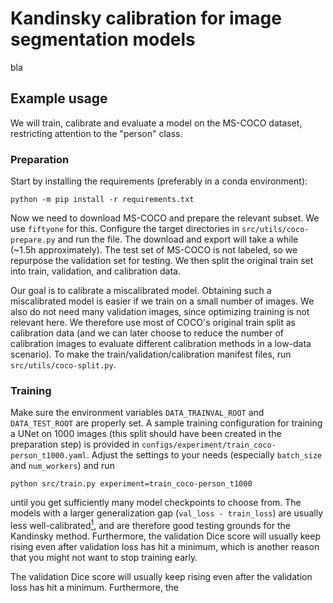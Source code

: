 # Kandinsky calibration for image segmentation models

bla

## Example usage

We will train, calibrate and evaluate a model on the MS-COCO dataset, restricting attention to the "person" class.

### Preparation
Start by installing the requirements (preferably in a conda environment):

    python -m pip install -r requirements.txt

Now we need to download MS-COCO and prepare the relevant subset. We use ``fiftyone`` for this. Configure the target directories in ``src/utils/coco-prepare.py`` and run the file. The download and export will take a while (~1.5h approximately). The test set of MS-COCO is not labeled, so we repurpose the validation set for testing. We then split the original train set into train, validation, and calibration data.

Our goal is to calibrate a miscalibrated model. Obtaining such a miscalibrated model is easier if we train on a small number of images. We also do not need many validation images, since optimizing training is not relevant here. We therefore use most of COCO's original train split as calibration data (and we can later choose to reduce the number of calibration images to evaluate different calibration methods in a low-data scenario). To make the train/validation/calibration manifest files, run ``src/utils/coco-split.py``.

### Training
Make sure the environment variables ``DATA_TRAINVAL_ROOT`` and ``DATA_TEST_ROOT`` are properly set. A sample training configuration for training a UNet on 1000 images (this split should have been created in the preparation step) is provided in ``configs/experiment/train_coco-person_t1000.yaml``. Adjust the settings to your needs (especially ``batch_size`` and ``num_workers``) and run

    python src/train.py experiment=train_coco-person_t1000

until you get sufficiently many model checkpoints to choose from. The models with a larger generalization gap (``val_loss - train_loss``) are usually less well-calibrated[<sup>1</sup>](https://arxiv.org/abs/2210.01964), and are therefore good testing grounds for the Kandinsky method. Furthermore, the validation Dice score will usually keep rising even after validation loss has hit a minimum, which is another reason that you might not want to stop training early.

 The validation Dice score will usually keep rising even after the validation loss has hit a minimum. Furthermore, the 